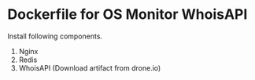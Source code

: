 Dockerfile for OS Monitor WhoisAPI
========

Install following components.

1. Nginx
2. Redis
3. WhoisAPI (Download artifact from drone.io) 

